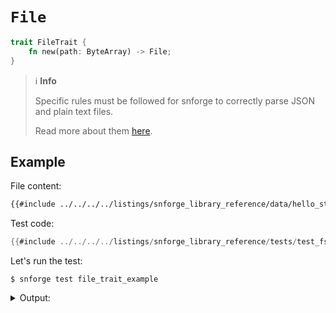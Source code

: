 # `File`

```rust
trait FileTrait {
    fn new(path: ByteArray) -> File;
}
```

> ℹ️ **Info**
>
> Specific rules must be followed for snforge to correctly parse JSON and plain text files.
>
> Read more about them [here](../fs.md#file-format).

## Example

File content:
```txt
{{#include ../../../../listings/snforge_library_reference/data/hello_starknet.txt}}
```

Test code:
```rust
{{#include ../../../../listings/snforge_library_reference/tests/test_fs_file_trait.cairo}}
```

<!-- { "package_name": "snforge_library_reference" } -->
Let's run the test:
```shell
$ snforge test file_trait_example
```

<details>
<summary>Output:</summary>

```shell
Collected 1 test(s) from snforge_library_reference package
Running 1 test(s) from tests/
[PASS] snforge_library_reference_integrationtest::test_fs_file_trait::file_trait_example ([..])
Running 0 test(s) from src/
Tests: 1 passed, 0 failed, 0 ignored, [..] filtered out
```
</details>
<br>
